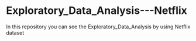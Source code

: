 # Exploratory_Data_Analysis---Netflix
In this repository you can see the Exploratory_Data_Analysis by using Netflix dataset
